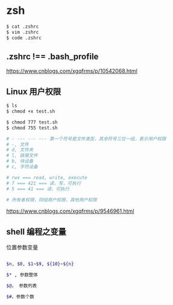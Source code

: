 # zsh

```sh
$ cat .zshrc
$ vim .zshrc
$ code .zshrc
```

## .zshrc !== .bash_profile

https://www.cnblogs.com/xgqfrms/p/10542068.html

## Linux 用户权限

```sh
$ ls
$ chmod +x test.sh

$ chmod 777 test.sh
$ chmod 755 test.sh

# - --- --- --- 第一个符号是文件类型，其余符号三位一组，表示用户权限
# -, 文件
# d, 文件夹
# l, 链接文件
# b, 块设备
# c, 字符设备

# rwx === read, write, execute
# 7 === 421 === 读，写，可执行
# 5 === 41 === 读，可执行

# 所有者权限，同组用户权限，其他用户权限

```

https://www.cnblogs.com/xgqfrms/p/9546961.html


## shell 编程之变量

位置参数变量

```sh

$n, $0, $1~$9, ${10}~${n}

$* , 参数整体

$@， 参数列表

$#，参数个数

```
